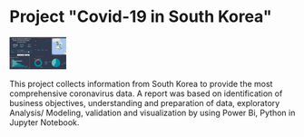 # Project "Covid-19 in South Korea"
<img src="Images/Report Covid-19-S.Korea.png"  width="100">

This project collects information from South Korea to provide the most comprehensive coronavirus data. A report was based on identification of business objectives, understanding and preparation of data, exploratory Analysis/ Modeling, validation and visualization by using Power Bi, Python in Jupyter Notebook.
